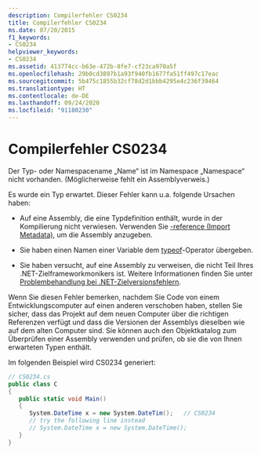 ```yaml
---
description: Compilerfehler CS0234
title: Compilerfehler CS0234
ms.date: 07/20/2015
f1_keywords:
- CS0234
helpviewer_keywords:
- CS0234
ms.assetid: 413774cc-b63e-472b-8fe7-cf23ca970a5f
ms.openlocfilehash: 29b0cd3897b1a93f940fb1677fa51ff497c17eac
ms.sourcegitcommit: 5b475c1855b32cf78d2d1bbb4295e4c236f39464
ms.translationtype: HT
ms.contentlocale: de-DE
ms.lasthandoff: 09/24/2020
ms.locfileid: "91180230"
---
```

# <a name="compiler-error-cs0234"></a>Compilerfehler CS0234

Der Typ- oder Namespacename „Name“ ist im Namespace „Namespace“ nicht vorhanden. (Möglicherweise fehlt ein Assemblyverweis.)  
  
 Es wurde ein Typ erwartet. Dieser Fehler kann u.a. folgende Ursachen haben:  
  
- Auf eine Assembly, die eine Typdefinition enthält, wurde in der Kompilierung nicht verwiesen. Verwenden Sie [-reference (Import Metadata)](../compiler-options/reference-compiler-option.md), um die Assembly anzugeben.  
  
- Sie haben einen Namen einer Variable dem [typeof](../operators/type-testing-and-cast.md#typeof-operator)-Operator übergeben.  
  
- Sie haben versucht, auf eine Assembly zu verweisen, die nicht Teil Ihres .NET-Zielframeworkmonikers ist. Weitere Informationen finden Sie unter [Problembehandlung bei .NET-Zielversionsfehlern](/visualstudio/msbuild/troubleshooting-dotnet-framework-targeting-errors).  
  
 Wenn Sie diesen Fehler bemerken, nachdem Sie Code von einem Entwicklungscomputer auf einen anderen verschoben haben, stellen Sie sicher, dass das Projekt auf dem neuen Computer über die richtigen Referenzen verfügt und dass die Versionen der Assemblys dieselben wie auf dem alten Computer sind. Sie können auch den Objektkatalog zum Überprüfen einer Assembly verwenden und prüfen, ob sie die von Ihnen erwarteten Typen enthält.  
  
 Im folgenden Beispiel wird CS0234 generiert:  
  
```csharp  
// CS0234.cs  
public class C  
{  
   public static void Main()  
   {  
      System.DateTime x = new System.DateTim();   // CS0234  
      // try the following line instead  
      // System.DateTime x = new System.DateTime();  
   }  
}  
```
